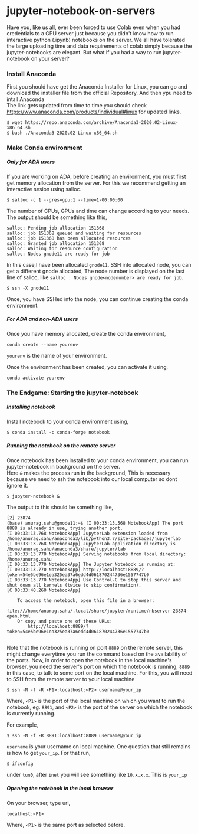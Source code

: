 # jupyter-notebook-on-servers

Have you, like us all, ever been forced to use Colab even when you had credentials to a GPU server just because you didn't know how to run interactive python (.ipynb) notebooks on the server.
We all have tolerated the large uploading time and data requirements of colab simply because the jupyter-notebooks are elegant. But what if you had a way to run jupyter-notebook on your server?

### Install Anaconda
First you should have get the Anaconda Installer for Linux, you can go and download the installer file from the official Repository. And then ypu need to intall Anaconda<br>
The link gets updated from time to time you should check https://www.anaconda.com/products/individual#linux for updated links.
```
$ wget https://repo.anaconda.com/archive/Anaconda3-2020.02-Linux-x86_64.sh
$ bash ./Anaconda3-2020.02-Linux-x86_64.sh
```
### Make Conda environment

##### Only for ADA users

If you are working on ADA, before creating an environment, you must first get memory allocation from the server. For this we recommend getting an interactive sesion using salloc.
```
$ salloc -c 1 --gres=gpu:1 --time=1-00:00:00
```

The number of CPUs, GPUs and time can change according to your needs.
The output should be something like this,

```
salloc: Pending job allocation 151368
salloc: job 151368 queued and waiting for resources
salloc: job 151368 has been allocated resources
salloc: Granted job allocation 151368
salloc: Waiting for resource configuration
salloc: Nodes gnode11 are ready for job
```

In this case,I have been allocated ```gnode11```. SSH into allocated node, you can get a different gnode allocated, The node number is displayed on the last line of salloc, like ```salloc : Nodes gnode<nodenumber> are ready for job```.

```
$ ssh -X gnode11
```

Once, you have SSHed into the node, you can continue creating the conda environment.

##### For ADA and non-ADA users

Once you have memory allocated, create the conda environment,
```
conda create --name yourenv
```
```yourenv``` is the name of your environment.

Once the environment has been created, you can activate it using,
```
conda activate yourenv
```

### The Endgame: Starting the jupyter-notebook
##### Installing notebook

Install notebook to your conda environment using,
```
$ conda install -c conda-forge notebook
```

##### Running the notebook on the remote server

Once notebook has been installed to your conda environment, you can run jupyter-notebook in background on the server. <br>
Here ```&``` makes the process run in the background, This is necessary because we need to ssh the notebook into our local computer so dont ignore it.

```
$ jupyter-notebook &
```
The output to this should be something like,
```
[2] 23874
(base) anurag.sahu@gnode11:~$ [I 00:33:13.568 NotebookApp] The port 8888 is already in use, trying another port.
[I 00:33:13.768 NotebookApp] JupyterLab extension loaded from /home/anurag.sahu/anaconda3/lib/python3.7/site-packages/jupyterlab
[I 00:33:13.768 NotebookApp] JupyterLab application directory is /home/anurag.sahu/anaconda3/share/jupyter/lab
[I 00:33:13.770 NotebookApp] Serving notebooks from local directory: /home/anurag.sahu
[I 00:33:13.770 NotebookApp] The Jupyter Notebook is running at:
[I 00:33:13.770 NotebookApp] http://localhost:8889/?token=54e5be96e1ea325ea37a6edd4d061870244736e1557747b0
[I 00:33:13.770 NotebookApp] Use Control-C to stop this server and shut down all kernels (twice to skip confirmation).
[C 00:33:40.260 NotebookApp] 
    
    To access the notebook, open this file in a browser:
        file:///home/anurag.sahu/.local/share/jupyter/runtime/nbserver-23874-open.html
    Or copy and paste one of these URLs:
        http://localhost:8889/?token=54e5be96e1ea325ea37a6edd4d061870244736e1557747b0


```
Note that the notebook is running on port ```8889``` on the remote server, this might change everytime you run the command based on the availability of the ports.
Now, in order to open the notebook in the local machine's browser, you need the server's port on which the notebook is running, ```8889``` in this case, to talk to some port on the local machine. 
For this, you will need to SSH from the remote server to your local machine

```
$ ssh -N -f -R <P1>:localhost:<P2> username@your_ip
```

Where, ```<P1>``` is the port of the local machine on which you want to run the notebook, eg. ```8891```, and ```<P2>``` is the port of the server on which the notebook is currently running.

For example,
```
$ ssh -N -f -R 8891:localhost:8889 username@your_ip
```

```username``` is your username on local machine. One question that still remains is how to get ```your_ip```. For that run,
```
$ ifconfig
```

under ```tun0```, after ```inet``` you will see something like ```10.x.x.x```. This is ```your_ip```


##### Opening the notebook in the local browser
On your browser, type url,
```
localhost:<P1>
```
Where, ```<P1>``` is the same port as selected before.




